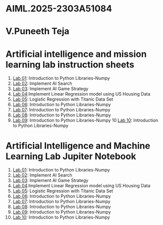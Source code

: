 # AIML.2025-2303A51084
# V.Puneeth Teja
# Artificial intelligence and mission learning lab instruction sheets
1. [Lab 01](https://github.com/2303a51084/AIML-2025/blob/main/AIML_A1.pdf): Introduction to Python Libraries-Numpy
2. [Lab 02](https://github.com/2303a51084/AIML-2025/blob/main/AIML_A2%20(1).pdf): Implement AI Search
3. [Lab 03](https://github.com/2303a51084/AIML-2025/blob/main/AIML_A3.pdf): Implement AI Game Strategy
4. [Lab 04](https://github.com/2303a51084/AIML-2025/blob/main/AIML_A4.pdf):Implement Linear Regression model using US Housing Data
5. [Lab 05](https://github.com/2303a51084/AIML-2025/blob/main/AIML_A5.pdf): Logistic Regression with Titanic Data Set
6. [Lab 06](https://github.com/2303a51084/AIML-2025/blob/main/AIML_A6.pdf): Introduction to Python Libraries-Numpy
7. [Lab 07](https://github.com/2303a51084/AIML-2025/blob/main/AIML_A7.pdf): Introduction to Python Libraries-Numpy
8. [Lab 08](https://github.com/2303a51084/AIML-2025/blob/main/AIML_A8.pdf): Introduction to Python Libraries-Numpy
9. [Lab 09](https://github.com/2303a51084/AIML-2025/blob/main/AIML_A9.pdf): Introduction to Python Libraries-Numpy
10 [Lab 10](https://github.com/2303a51084/AIML-2025/blob/main/AIML_A10.pdf): Introduction to Python Libraries-Numpy

# Artificial Intelligence and Machine Learning Lab Jupiter Notebook


1. [Lab 01](https://github.com/2303a51084/AIML-2025/blob/main/LAB_Assignment_01.ipynb): Introduction to Python Libraries-Numpy
2. [Lab 02](https://github.com/2303a51084/AIML-2025/blob/main/Lab_Assigment_02.ipynb): Implement AI Search
3. [Lab 03](https://github.com/2303a51084/AIML-2025/blob/main/LAB_Assignment_03.ipynb): Implement AI Game Strategy
4. [Lab 04](https://github.com/2303a51084/AIML-2025/blob/main/LAB_Assignment_04.ipynb):Implement Linear Regression model using US Housing Data
5. [Lab 05](https://github.com/2303a51084/AIML-2025/blob/main/Lab05_AIML.ipynb): Logistic Regression with Titanic Data Set
6. [Lab 06](https://github.com/2303a51084/AIML-2025/blob/main/Lab06_AIML.ipynb): Introduction to Python Libraries-Numpy
7. [Lab 07](https://github.com/2303a51084/AIML-2025/blob/main/Lab07_AIML.ipynb): Introduction to Python Libraries-Numpy
8. [Lab 08](https://github.com/2303a51084/AIML-2025/blob/main/Lab08_AIML.ipynb): Introduction to Python Libraries-Numpy
9. [Lab 09](https://github.com/2303a51084/AIML-2025/blob/main/Lab09_AIML.ipynb): Introduction to Python Libraries-Numpy
10. [Lab 10](https://github.com/2303a51084/AIML-2025/blob/main/Lab010_AIML.ipynb): Introduction to Python Libraries-Numpy
